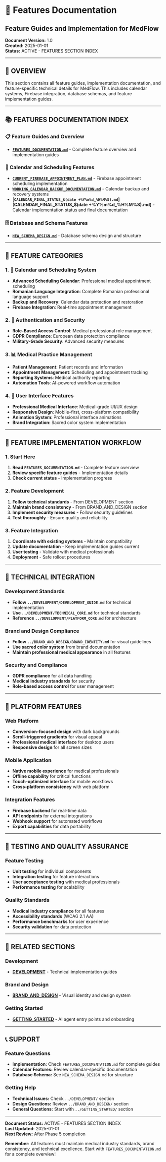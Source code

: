 # 🚀 Features Documentation
## Feature Guides and Implementation for MedFlow

**Document Version:** 1.0  
**Created:** 2025-01-01  
**Status:** ACTIVE - FEATURES SECTION INDEX

---

## 🎯 **OVERVIEW**

This section contains all feature guides, implementation documentation, and feature-specific technical details for MedFlow. This includes calendar systems, Firebase integration, database schemas, and feature implementation guides.

---

## 📚 **FEATURES DOCUMENTATION INDEX**

### **📋 Feature Guides and Overview**
- **[`FEATURES_DOCUMENTATION.md`](FEATURES_DOCUMENTATION.md)** - Complete feature overview and implementation guides

### **📅 Calendar and Scheduling Features**
- **[`CURRENT_FIREBASE_APPOINTMENT_PLAN.md`](CURRENT_FIREBASE_APPOINTMENT_PLAN.md)** - Firebase appointment scheduling implementation
- **[`WORKING_CALENDAR_BACKUP_DOCUMENTATION.md`](WORKING_CALENDAR_BACKUP_DOCUMENTATION.md)** - Calendar backup and recovery systems
- **[`CALENDAR_FINAL_STATUS_$(date +%Y%m%d_%H%M%S).md`](CALENDAR_FINAL_STATUS_$(date +%Y%m%d_%H%M%S).md)** - Calendar implementation status and final documentation

### **🗄️ Database and Schema Features**
- **[`NEW_SCHEMA_DESIGN.md`](NEW_SCHEMA_DESIGN.md)** - Database schema design and structure

---

## 🎯 **FEATURE CATEGORIES**

### **1. 📅 Calendar and Scheduling System**
- **Advanced Scheduling Calendar**: Professional medical appointment scheduling
- **Romanian Language Integration**: Complete Romanian professional language support
- **Backup and Recovery**: Calendar data protection and restoration
- **Firebase Integration**: Real-time appointment management

### **2. 🔐 Authentication and Security**
- **Role-Based Access Control**: Medical professional role management
- **GDPR Compliance**: European data protection compliance
- **Military-Grade Security**: Advanced security measures

### **3. 📊 Medical Practice Management**
- **Patient Management**: Patient records and information
- **Appointment Management**: Scheduling and appointment tracking
- **Reporting Systems**: Medical authority reporting
- **Automation Tools**: AI-powered workflow automation

### **4. 🎨 User Interface Features**
- **Professional Medical Interface**: Medical-grade UI/UX design
- **Responsive Design**: Mobile-first, cross-platform compatibility
- **Animation System**: Professional interface animations
- **Brand Integration**: Sacred color system implementation

---

## 🚀 **FEATURE IMPLEMENTATION WORKFLOW**

### **1. Start Here**
1. **Read `FEATURES_DOCUMENTATION.md`** - Complete feature overview
2. **Review specific feature guides** - Implementation details
3. **Check current status** - Implementation progress

### **2. Feature Development**
1. **Follow technical standards** - From DEVELOPMENT section
2. **Maintain brand consistency** - From BRAND_AND_DESIGN section
3. **Implement security measures** - Follow security guidelines
4. **Test thoroughly** - Ensure quality and reliability

### **3. Feature Integration**
1. **Coordinate with existing systems** - Maintain compatibility
2. **Update documentation** - Keep implementation guides current
3. **User testing** - Validate with medical professionals
4. **Deployment** - Safe rollout procedures

---

## 🔧 **TECHNICAL INTEGRATION**

### **Development Standards**
- **Follow `../DEVELOPMENT/DEVELOPMENT_GUIDE.md`** for technical implementation
- **Use `../DEVELOPMENT/TECHNICAL_CORE.md`** for technical standards
- **Reference `../DEVELOPMENT/PLATFORM_CORE.md`** for architecture

### **Brand and Design Compliance**
- **Follow `../BRAND_AND_DESIGN/BRAND_IDENTITY.md`** for visual guidelines
- **Use sacred color system** from brand documentation
- **Maintain professional medical appearance** in all features

### **Security and Compliance**
- **GDPR compliance** for all data handling
- **Medical industry standards** for security
- **Role-based access control** for user management

---

## 📱 **PLATFORM FEATURES**

### **Web Platform**
- **Conversion-focused design** with dark backgrounds
- **Scroll-triggered gradients** for visual appeal
- **Professional medical interface** for desktop users
- **Responsive design** for all screen sizes

### **Mobile Application**
- **Native mobile experience** for medical professionals
- **Offline capability** for critical functions
- **Touch-optimized interface** for mobile workflows
- **Cross-platform consistency** with web platform

### **Integration Features**
- **Firebase backend** for real-time data
- **API endpoints** for external integrations
- **Webhook support** for automated workflows
- **Export capabilities** for data portability

---

## 🧪 **TESTING AND QUALITY ASSURANCE**

### **Feature Testing**
- **Unit testing** for individual components
- **Integration testing** for feature interactions
- **User acceptance testing** with medical professionals
- **Performance testing** for scalability

### **Quality Standards**
- **Medical industry compliance** for all features
- **Accessibility standards** (WCAG 2.1 AA)
- **Performance benchmarks** for user experience
- **Security validation** for data protection

---

## 🔗 **RELATED SECTIONS**

### **Development**
- **[DEVELOPMENT](../DEVELOPMENT/)** - Technical implementation guides

### **Brand and Design**
- **[BRAND_AND_DESIGN](../BRAND_AND_DESIGN/)** - Visual identity and design system

### **Getting Started**
- **[GETTING_STARTED](../GETTING_STARTED/)** - AI agent entry points and onboarding

---

## 📞 **SUPPORT**

### **Feature Questions**
- **Implementation:** Check `FEATURES_DOCUMENTATION.md` for complete guides
- **Calendar Features:** Review calendar-specific documentation
- **Database Schema:** See `NEW_SCHEMA_DESIGN.md` for structure

### **Getting Help**
- **Technical Issues:** Check `../DEVELOPMENT/` section
- **Design Questions:** Review `../BRAND_AND_DESIGN/` section
- **General Questions:** Start with `../GETTING_STARTED/` section

---

**Document Status:** ACTIVE - FEATURES SECTION INDEX  
**Last Updated:** 2025-01-01  
**Next Review:** After Phase 5 completion

**Remember:** All features must maintain medical industry standards, brand consistency, and technical excellence. Start with `FEATURES_DOCUMENTATION.md` for a complete overview!


